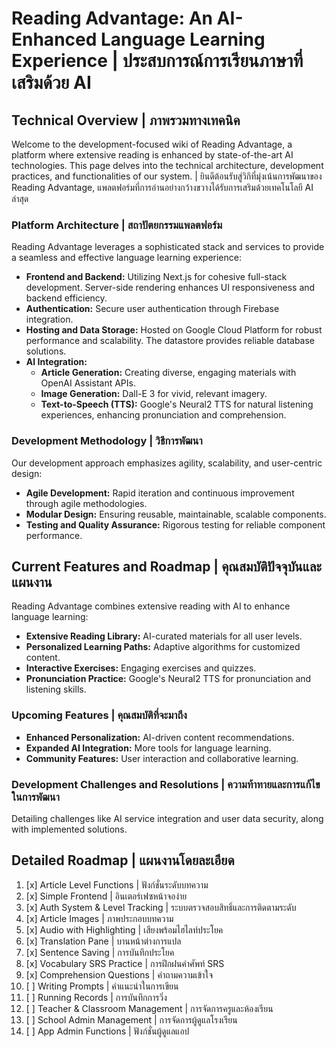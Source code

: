 # Reading Advantage: An AI-Enhanced Language Learning Experience | ประสบการณ์การเรียนภาษาที่เสริมด้วย AI

## Technical Overview | ภาพรวมทางเทคนิค
Welcome to the development-focused wiki of Reading Advantage, a platform where extensive reading is enhanced by state-of-the-art AI technologies. This page delves into the technical architecture, development practices, and functionalities of our system. | ยินดีต้อนรับสู่วิกิที่มุ่งเน้นการพัฒนาของ Reading Advantage, แพลตฟอร์มที่การอ่านอย่างกว้างขวางได้รับการเสริมด้วยเทคโนโลยี AI ล่าสุด

### Platform Architecture | สถาปัตยกรรมแพลตฟอร์ม
Reading Advantage leverages a sophisticated stack and services to provide a seamless and effective language learning experience:
- **Frontend and Backend:** Utilizing Next.js for cohesive full-stack development. Server-side rendering enhances UI responsiveness and backend efficiency.
- **Authentication:** Secure user authentication through Firebase integration.
- **Hosting and Data Storage:** Hosted on Google Cloud Platform for robust performance and scalability. The datastore provides reliable database solutions.
- **AI Integration:**
  - **Article Generation:** Creating diverse, engaging materials with OpenAI Assistant APIs.
  - **Image Generation:** Dall-E 3 for vivid, relevant imagery.
  - **Text-to-Speech (TTS):** Google's Neural2 TTS for natural listening experiences, enhancing pronunciation and comprehension.

### Development Methodology | วิธีการพัฒนา
Our development approach emphasizes agility, scalability, and user-centric design:
- **Agile Development:** Rapid iteration and continuous improvement through agile methodologies.
- **Modular Design:** Ensuring reusable, maintainable, scalable components.
- **Testing and Quality Assurance:** Rigorous testing for reliable component performance.

## Current Features and Roadmap | คุณสมบัติปัจจุบันและแผนงาน
Reading Advantage combines extensive reading with AI to enhance language learning:
- **Extensive Reading Library:** AI-curated materials for all user levels.
- **Personalized Learning Paths:** Adaptive algorithms for customized content.
- **Interactive Exercises:** Engaging exercises and quizzes.
- **Pronunciation Practice:** Google's Neural2 TTS for pronunciation and listening skills.

### Upcoming Features | คุณสมบัติที่จะมาถึง
- **Enhanced Personalization:** AI-driven content recommendations.
- **Expanded AI Integration:** More tools for language learning.
- **Community Features:** User interaction and collaborative learning.

### Development Challenges and Resolutions | ความท้าทายและการแก้ไขในการพัฒนา
Detailing challenges like AI service integration and user data security, along with implemented solutions.

## Detailed Roadmap | แผนงานโดยละเอียด
1. [x] Article Level Functions | ฟังก์ชั่นระดับบทความ
2. [x] Simple Frontend | อินเตอร์เฟซหน้าจอง่าย
3. [x] Auth System & Level Tracking | ระบบตรวจสอบสิทธิ์และการติดตามระดับ
4. [x] Article Images | ภาพประกอบบทความ
5. [x] Audio with Highlighting | เสียงพร้อมไฮไลท์ประโยค
6. [x] Translation Pane | บานหน้าต่างการแปล
7. [x] Sentence Saving | การบันทึกประโยค
8. [x] Vocabulary SRS Practice | การฝึกฝนคำศัพท์ SRS
9. [x] Comprehension Questions | คำถามความเข้าใจ
10. [ ] Writing Prompts | คำแนะนำในการเขียน
11. [ ] Running Records | การบันทึกการวิ่ง
12. [ ] Teacher & Classroom Management | การจัดการครูและห้องเรียน
13. [ ] School Admin Management | การจัดการผู้ดูแลโรงเรียน
14. [ ] App Admin Functions | ฟังก์ชั่นผู้ดูแลแอป
